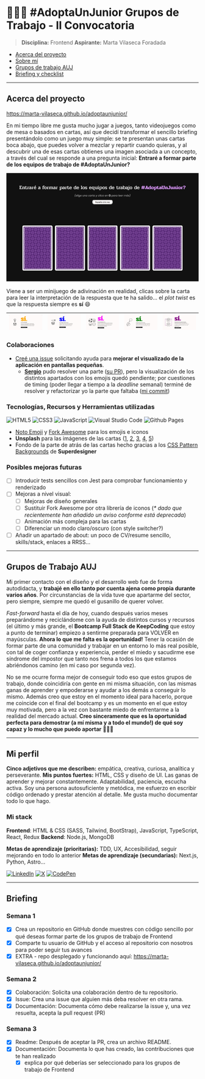 # 👩🏻‍💻 #AdoptaUnJunior Grupos de Trabajo - II Convocatoria

> **Disciplina:** Frontend
> **Aspirante:** Marta Vilaseca Foradada

- [Acerca del proyecto](#acerca-del-proyecto)
- [Sobre mí](#mi-perfil)
- [Grupos de trabajo AUJ](#grupos-de-trabajo-auj)
- [Briefing y checklist](#briefing-y-checklist)

---

## Acerca del proyecto

https://marta-vilaseca.github.io/adoptaunjunior/

En mi tiempo libre me gusta mucho jugar a juegos, tanto videojuegos como de mesa o basados en cartas, así que decidí transformar el sencillo briefing presentándolo como un juego muy simple: se te presentan unas cartas boca abajo, que puedes volver a mezclar y repartir cuando quieras, y al descubrir una de esas cartas obtienes una imagen asociada a un concepto, a través del cual se responde a una pregunta inicial: **Entraré a formar parte de los equipos de trabajo de #AdoptaUnJunior?**

![Juego de cartas](./images/readme/homepage.jpg)

Viene a ser un minijuego de adivinación en realidad, clicas sobre la carta para leer la interpretación de la respuesta que te ha salido... el _plot twist_ es que la respuesta siempre es **sí** :smile:

| ![Creatividad](./images/readme/creatividad.jpg) | ![Aprendizaje](./images/readme/aprender.jpg) | ![Compañerismo](./images/readme/companerismo.jpg) | ![Retos](./images/readme/retos.jpg) | ![Comunidad](./images/readme/comunidad.jpg) |
| ----------------------------------------------- | -------------------------------------------- | ------------------------------------------------- | ----------------------------------- | ------------------------------------------- |

### Colaboraciones

- [Creé una issue](https://github.com/marta-vilaseca/adoptaunjunior/issues/1) solicitando ayuda para **mejorar el visualizado de la aplicación en pantallas pequeñas**.
  - **[Sergio](https://github.com/scsanchez)** pudo resolver una parte ([su PR](https://github.com/marta-vilaseca/adoptaunjunior/pull/2)), pero la visualización de los distintos apartados con los emojis quedó pendiente; por cuestiones de timing (poder llegar a tiempo a la _deadline_ semanal) terminé de resolver y refactorizar yo la parte que faltaba ([mi commit](https://github.com/marta-vilaseca/adoptaunjunior/commit/7c5c34b0be2a6e9cef9674c9c675174cc5bdc171))

### Tecnologías, Recursos y Herramientas utilizadas

![HTML5](https://img.shields.io/badge/html5-%23E34F26.svg?style=for-the-badge&logo=html5&logoColor=white) ![CSS3](https://img.shields.io/badge/css3-%231572B6.svg?style=for-the-badge&logo=css3&logoColor=white) ![JavaScript](https://img.shields.io/badge/javascript-%23323330.svg?style=for-the-badge&logo=javascript&logoColor=%23F7DF1E) ![Visual Studio Code](https://img.shields.io/badge/Visual%20Studio%20Code-0078d7.svg?style=for-the-badge&logo=visual-studio-code&logoColor=white) ![Github Pages](https://img.shields.io/badge/github%20pages-121013?style=for-the-badge&logo=github&logoColor=white)

- [Noto Emoji](https://fonts.google.com/noto/specimen/Noto+Emoji) y [Fork Awesome](https://forkaweso.me/Fork-Awesome/) para los emojis e iconos
- **Unsplash** para las imágenes de las cartas ([1](https://unsplash.com/photos/a-bunch-of-flowers-gugHSr1eUek), [2](https://unsplash.com/photos/person-using-macbook-air-on-brown-wooden-table-ZsWaYLImZFs), [3](https://unsplash.com/photos/smiley-paint-on-gray-ground-in-front-of-people-zi5vRoAP3WY), [4](https://unsplash.com/photos/black-flat-screen-computer-monitor-cFFEeHN), [5](https://unsplash.com/photos/tilt-shift-photography-of-shoes-b9vkGONY4eI))
- Fondo de la parte de atrás de las cartas hecho gracias a los [CSS Pattern Backgrounds](https://superdesigner.co/tools/css-backgrounds) de **Superdesigner**

### Posibles mejoras futuras

- [ ] Introducir tests sencillos con Jest para comprobar funcionamiento y renderizado
- [ ] Mejoras a nivel visual:
  - [ ] Mejoras de diseño generales
  - [ ] Sustituir Fork Awesome por otra librería de iconos (_\* dado que recientemente han añadido un aviso conforme está deprecada_)
  - [ ] Animación más compleja para las cartas
  - [ ] Diferenciar un modo claro/oscuro (con style switcher?)
- [ ] Añadir un apartado de about: un poco de CV/resume sencillo, skills/stack, enlaces a RRSS...

---

## Grupos de Trabajo AUJ

Mi primer contacto con el diseño y el desarrollo web fue de forma autodidacta, y **trabajé en ello tanto por cuenta ajena como propia durante varios años**. Por circunstancias de la vida tuve que apartarme del sector, pero siempre, siempre me quedó el gusanillo de querer volver.

_Fast-forward_ hasta el día de hoy, cuando después varios meses preparándome y reciclándome con la ayuda de distintos cursos y recursos (el último y más grande, el **Bootcamp Full Stack de KeepCoding** que estoy a punto de terminar) empiezo a sentirme preparada para VOLVER en mayúsculas. **Ahora lo que me falta es la oportunidad!** Tener la ocasión de formar parte de una comunidad y trabajar en un entorno lo más real posible, con tal de coger confianza y experiencia, perder el miedo y sacudirme ese síndrome del impostor que tanto nos frena a todos los que estamos abriéndonos camino (en mi caso por segunda vez).

No se me ocurre forma mejor de conseguir todo eso que estos grupos de trabajo, donde coincidiría con gente en mi misma situación, con las mismas ganas de aprender y empoderarse y ayudar a los demás a conseguir lo mismo. Además creo que estoy en el momento ideal para hacerlo, porque me coincide con el final del bootcamp y es un momento en el que estoy muy motivada, pero a la vez con bastante miedo de enfrentarme a la realidad del mercado actual. **Creo sinceramente que es la oportunidad perfecta para demostrar (a mí misma y a todo el mundo!) de qué soy capaz y lo mucho que puedo aportar** 💪🏻🤓

---

## Mi perfil

**Cinco adjetivos que me describen:** empática, creativa, curiosa, analítica y perseverante.
**Mis puntos fuertes:** HTML, CSS y diseño de UI. Las ganas de aprender y mejorar constantemente. Adaptabilidad, paciencia, escucha activa. Soy una persona autosuficiente y metódica, me esfuerzo en escribir código ordenado y prestar atención al detalle. Me gusta mucho documentar todo lo que hago.

### Mi stack

**Frontend**: HTML & CSS (SASS, Tailwind, BootStrap), JavaScript, TypeScript, React, Redux
**Backend**: Node.js, MongoDB

**Metas de aprendizaje (prioritarias):** TDD, UX, Accesibilidad, seguir mejorando en todo lo anterior
**Metas de aprendizaje (secundarias):** Next.js, Python, Astro...

[![LinkedIn](https://img.shields.io/badge/linkedin-%230077B5.svg?style=for-the-badge&logo=linkedin&logoColor=white)](https://www.linkedin.com/in/martavilaseca/) [![X](https://img.shields.io/badge/X-%23000000.svg?style=for-the-badge&logo=X&logoColor=white)](https://x.com/martavilaseca) [![CodePen](https://img.shields.io/badge/Codepen-000000?style=for-the-badge&logo=codepen&logoColor=white)](https://codepen.io/martavilaseca)

---

## Briefing

### Semana 1

- [x] Crea un repositorio en GitHub donde muestres con código sencillo por qué deseas formar parte de los grupos de trabajo de Frontend
- [x] Comparte tu usuario de GitHub y el acceso al repositorio con nosotros para poder seguir tus avances
- [x] EXTRA - repo desplegado y funcionando aquí: https://marta-vilaseca.github.io/adoptaunjunior/

### Semana 2

- [x] Colaboración: Solicita una colaboración dentro de tu repositorio.
- [x] Issue: Crea una issue que alguien más deba resolver en otra rama.
- [x] Documentación: Documenta cómo debe realizarse la issue y, una vez resuelta, acepta la pull request (PR)

### Semana 3

- [x] Readme: Después de aceptar la PR, crea un archivo README.
- [x] Documentación: Documenta lo que has creado, las contribuciones que te han realizado
  - [x] explica por qué deberías ser seleccionado para los grupos de trabajo de Frontend
